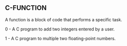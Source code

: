 C-FUNCTION
----------

A function is a block of code that performs a specific task.

0 - A C program to add two integers entered by a user.

1 - A C program to multiple two floating-point numbers.
